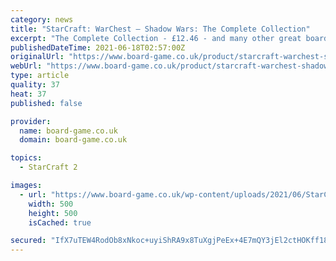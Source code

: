 ```yaml
---
category: news
title: "StarCraft: WarChest – Shadow Wars: The Complete Collection"
excerpt: "The Complete Collection - £12.46 - and many other great board games are available for the lowest prices at Zatu Games UK! Browse our online store today!"
publishedDateTime: 2021-06-18T02:57:00Z
originalUrl: "https://www.board-game.co.uk/product/starcraft-warchest-shadow-wars-the-complete-collection/"
webUrl: "https://www.board-game.co.uk/product/starcraft-warchest-shadow-wars-the-complete-collection/"
type: article
quality: 37
heat: 37
published: false

provider:
  name: board-game.co.uk
  domain: board-game.co.uk

topics:
  - StarCraft 2

images:
  - url: "https://www.board-game.co.uk/wp-content/uploads/2021/06/StarCraft-WarChest-Shadow-Wars-The-Complete-Collection.jpg"
    width: 500
    height: 500
    isCached: true

secured: "IfX7uTEW4RodOb8xNkoc+uyiShRA9x8TuXgjPeEx+4E7mQY3jEl2ctHOKff18mxM/5BCHH/OzVL7R4NbcKaaw4sNm8zC+gp2uVl1UjTrAnNoCddyENeC/ydqW6IxW5H1wHXnXejZ6bTelo50JA3UNrI0hHIJrFRvbN7XslWKgKcVahXBwhgcrGppHuCaXy9ujbiVjovAHzWXqgD/0ail1gO5qQVohO1Uk1u3MUwJhe+9gFoLAyLndu8rmgPV57tXP6Hj27nlV1scEhkvkrh7MI6q9RUD2hjKm6Gwh9DFAQF5RzWjzBsAaGOk7xFFAsTEIugFgntghAQoiiWpEcYkYo8lsYMpa63hGe47i1LiRF0=;r3nOzaVNSEjcttdq7UR2KA=="
---
```



